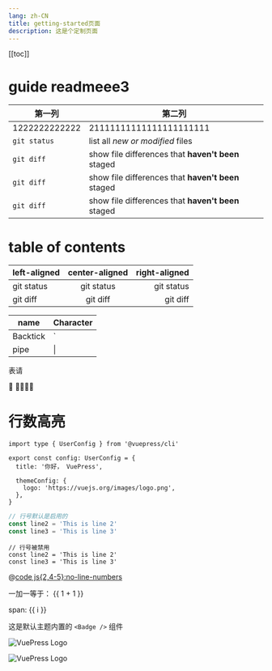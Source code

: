 ```yaml
---
lang: zh-CN
title: getting-started页面
description: 这是个定制页面
---
```


[[toc]]

# guide readmeee3

|第一列|   第二列   |
|------|-----------------|
|1222222222222|21111111111111111111111|
|`git status`   | list all *new  or modified*  files |
|`git diff`     | show file differences that **haven't been** staged |
|`git diff`     | show file differences that **haven't been** staged |
|`git diff`     | show file differences that **haven't been** staged |


# table of contents

|left-aligned| center-aligned| right-aligned|
|:---| :---:|---:|
|git status|git status|git status|
|git diff|git diff|git diff      |


|name|Character|
|---|---|
|Backtick|`|
|pipe|\||


表请

:tada:
	:family_man_woman_boy_boy:

# 行数高亮

```ts{1,6-8}
import type { UserConfig } from '@vuepress/cli'

export const config: UserConfig = {
  title: '你好， VuePress',

  themeConfig: {
    logo: 'https://vuejs.org/images/logo.png',
  },
}
```

```ts
// 行号默认是启用的
const line2 = 'This is line 2'
const line3 = 'This is line 3'
```

```ts:no-line-numbers
// 行号被禁用
const line2 = 'This is line 2'
const line3 = 'This is line 3'
```

@[code js{2,4-5}:no-line-numbers](foo.js)


一加一等于： {{ 1 + 1 }}


<span v-for="i in 3"> span: {{ i }} </span>

这是默认主题内置的 `<Badge />` 组件 <Badge text="演示" />


![VuePress Logo](/images/hero.png)



<img :src="$withBase('/images/hero.png')" alt="VuePress Logo">